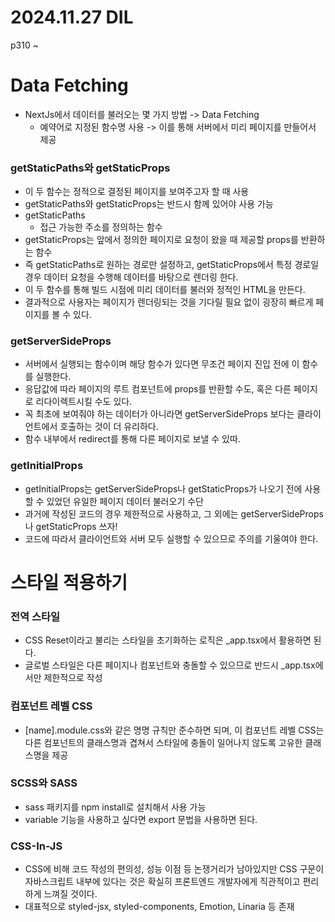 # 2024.11.27 DIL

p310 ~

# Data Fetching

- NextJs에서 데이터를 불러오는 몇 가지 방법 -> Data Fetching
  - 예약어로 지정된 함수명 사용 -> 이를 통해 서버에서 미리 페이지를 만들어서 제공

### getStaticPaths와 getStaticProps

- 이 두 함수는 정적으로 결정된 페이지를 보여주고자 할 때 사용
- getStaticPaths와 getStaticProps는 반드시 함께 있어야 사용 가능
- getStaticPaths
  - 접근 가능한 주소를 정의하는 함수
- getStaticProps는 앞에서 정의한 페이지로 요청이 왔을 때 제공할 props를 반환하는 함수
- 즉 getStaticPaths로 원하는 경로만 설정하고, getStaticProps에서 특정 경로일 경우 데이터 요청을 수행해 데이터를 바탕으로 렌더링 한다.
- 이 두 함수를 통해 빌드 시점에 미리 데이터를 불러와 정적인 HTML을 만든다.
- 결과적으로 사용자는 페이지가 렌더링되는 것을 기다릴 필요 없이 굉장히 빠르게 페이지를 볼 수 있다.

### getServerSideProps

- 서버에서 실행되는 함수이며 해당 함수가 있다면 무조건 페이지 진입 전에 이 함수를 실행한다.
- 응답값에 따라 페이지의 루트 컴포넌트에 props를 반환할 수도, 혹은 다른 페이지로 리다이렉트시킬 수도 있다.
- 꼭 최초에 보여줘야 하는 데이터가 아니라면 getServerSideProps 보다는 클라이언트에서 호출하는 것이 더 유리하다.
- 함수 내부에서 redirect를 통해 다른 페이지로 보낼 수 있따.

### getInitialProps

- getInitialProps는 getServerSideProps나 getStaticProps가 나오기 전에 사용할 수 있었던 유일한 페이지 데이터 불러오기 수단
- 과거에 작성된 코드의 경우 제한적으로 사용하고, 그 외에는 getServerSideProps나 getStaticProps 쓰자!
- 코드에 따라서 클라이언트와 서버 모두 실행할 수 있으므로 주의를 기울여야 한다.

# 스타일 적용하기

### 전역 스타일

- CSS Reset이라고 불리는 스타일을 초기화하는 로직은 \_app.tsx에서 활용하면 된다.
- 글로벌 스타일은 다른 페이지나 컴포넌트와 충돌할 수 있으므로 반드시 \_app.tsx에서만 제한적으로 작성

### 컴포넌트 레벨 CSS

- [name].module.css와 같은 명명 규칙만 준수하면 되며, 이 컴포넌트 레벨 CSS는 다른 컴포넌트의 클래스명과 겹쳐서 스타일에 충돌이 일어나지 않도록 고유한 클래스명을 제공

### SCSS와 SASS

- sass 패키지를 npm install로 설치해서 사용 가능
- variable 기능을 사용하고 싶다면 export 문법을 사용하면 된다.

### CSS-In-JS

- CSS에 비해 코드 작성의 편의성, 성능 이점 등 논쟁거리가 남아있지만 CSS 구문이 자바스크립트 내부에 있다는 것은 확실히 프론트엔드 개발자에게 직관적이고 편리하게 느껴질 것이다.
- 대표적으로 styled-jsx, styled-components, Emotion, Linaria 등 존재
